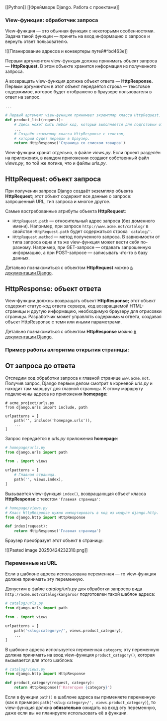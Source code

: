 [[Python]]
[[Фреймворк Django. Работа с проектами]]
### View-функция: обработчик запроса

View-функция — это обычная функция с некоторыми особенностями. Задача такой функции — принять на вход информацию о запросе и вернуть ответ пользователю.

![[Планирование адресов и конвертеры путей#^bd463e]]


Первым аргументом view-функция должна принимать объект запроса — **HttpRequest.** В этом объекте хранится информация из полученного запроса.

А возвращать view-функция должна объект ответа — **HttpResponse.** Первым аргументом в этот объект передаётся строка — текстовое содержимое, которое будет отображено в браузере пользователя в ответ на запрос.


```python
...

# Первый аргумент view-функции принимает экземпляр класса HttpRequest.
def product_list(request):
    # Здесь может быть любой код, который выполняется для подготовки ответа.
    ...
    # Создаём экземпляр класса HttpResponse с текстом,
    # который будет передан в браузер.
    return HttpResponse('Страница со списком товаров')
```



View-функции хранят отдельно, в файле _views.py_. Если проект разделён на приложения, в каждом приложении создают собственный файл _views.py_, по той же логике, что и файлы _urls.py_.


## HttpRequest: **о**бъект запроса

При получении запроса Django создаёт экземпляр объекта **HttpRequest**; этот объект содержит все данные о запросе: запрошенный URL, тип запроса и многое другое.

Самые востребованные атрибуты объекта **HttpRequest**:

- `HttpRequest.path` — относительный адрес запроса (без доменного имени). Например, при запросе `http://www.acme.not/catalog/` в свойстве `HttpRequest.path` будет содержаться строка `'catalog/'`.
- `HttpRequest.method` — метод полученного запроса. В зависимости от типа запроса одна и та же view-функция может вести себя по-разному. Например, при GET-запросе — отдавать запрошенную информацию, а при POST-запросе — записывать что-то в базу данных.

Детально познакомиться с объектом **HttpRequest** можно [в документации Django](https://docs.djangoproject.com/en/3.2/ref/request-response/#django.http.HttpRequest).


## HttpResponse: объект ответа

View-функции должны возвращать объект **HttpResponse;** этот объект содержит статус-код ответа сервера, код возвращаемой HTML-страницы и другую информацию, необходимую браузеру для отрисовки страницы. Разработчик может управлять содержимым ответа, создавая объект HttpResponse с теми или иными параметрами.

Детально познакомиться с объектом **HttpResponse** можно [в документации Django](https://docs.djangoproject.com/en/3.2/ref/request-response/#django.http.HttpResponse).


### Пример работы алгоритма открытия страницы:

## От запроса до ответа

Отследим ход обработки запроса к главной странице `www.acme.not`. Получив запрос, Django первым делом смотрит в корневой _urls.py_ и находит там маршрут для главной страницы. К этому маршруту подключены адреса из приложения **homepage**:


```
# acme_project/urls.py
from django.urls import include, path

urlpatterns = [    
    path('', include('homepage.urls')),
    ...
] 
```

Запрос передаётся в _urls.py_ приложения **homepage**:


```python
# homepage/urls.py
from django.urls import path

from . import views

urlpatterns = [
    # Главная страница.
    path('', views.index),
] 
```

Вызывается view-функция `index()`, возвращающая объект класса **HttpResponse** с текстом `'Главная страница'`:


```python
# homepage/views.py
# Класс HttpResponse нужно импортировать в код из модуля django.http.
from django.http import HttpResponse

def index(request):    
    return HttpResponse('Главная страница') 
```

Браузер преобразует этот объект в страницу:


![[Pasted image 20250424232310.png]]


### Переменные из URL

Если в шаблоне адреса использована переменная — то view-функция должна принимать эту переменную.

Допустим в файле _catalog/urls.py_ для обработки запросов вида `http://acme.not/catalog/kangaroo/` подготовлен такой шаблон адреса:


```python
# catalog/urls.py
from django.urls import path

from . import views

urlpatterns = [
    path('<slug:category>/', views.product_category),
    ...
] 
```

В шаблоне адреса используется переменная `category`; эту переменную должна принимать на вход view-функция `product_category()`, которая вызывается для этого шаблона:


```python
# catalog/views.py
from django.http import HttpResponse

def product_category(request, category):    
    return HttpResponse(f'Категория {category}') 
```

Если в функции `path()` в шаблоне адреса вы применяете переменную (как в примере: `path('<slug:category>/', views.product_category)`), то view-функция должна **обязательно** ожидать на вход эту переменную, даже если вы не планируете использовать её в функции.
